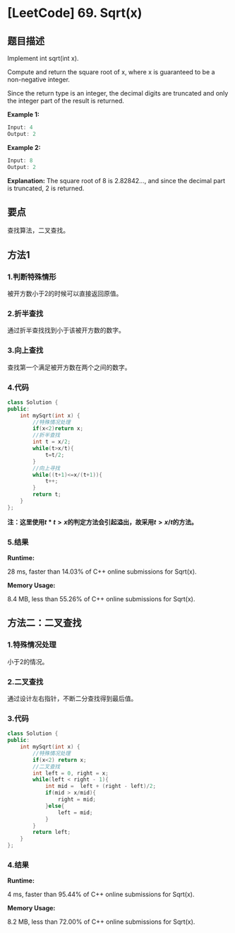 # [LeetCode] 69. Sqrt(x)

## 题目描述

Implement int sqrt(int x).

Compute and return the square root of x, where x is guaranteed to be a non-negative integer.

Since the return type is an integer, the decimal digits are truncated and only the integer part of the result is returned.

**Example 1:**

```C++
Input: 4
Output: 2
```

**Example 2:**

```C++
Input: 8
Output: 2
```

**Explanation:** The square root of 8 is 2.82842..., and since the decimal part is truncated, 2 is returned.

## 要点

查找算法，二叉查找。

## 方法1

### 1.判断特殊情形

被开方数小于2的时候可以直接返回原值。

### 2.折半查找

通过折半查找找到小于该被开方数的数字。

### 3.向上查找

查找第一个满足被开方数在两个之间的数字。

### 4.代码

```C++
class Solution {
public:
    int mySqrt(int x) {
        //特殊情况处理
        if(x<2)return x;
        //折半查找
        int t = x/2;
        while(t>x/t){
            t=t/2;
        }
        //向上寻找
        while((t+1)<=x/(t+1)){
            t++;
        }
        return t;
    }
};
```

**注：这里使用$t*t>x$的判定方法会引起溢出，故采用$t>x/t$的方法。**

### 5.结果

**Runtime:**

28 ms, faster than 14.03% of C++ online submissions for Sqrt(x).

**Memory Usage:**

8.4 MB, less than 55.26% of C++ online submissions for Sqrt(x).

## 方法二：二叉查找

### 1.特殊情况处理

小于2的情况。

### 2.二叉查找

通过设计左右指针，不断二分查找得到最后值。

### 3.代码

```C++
class Solution {
public:
    int mySqrt(int x) {
        //特殊情况处理
        if(x<2) return x;
        //二叉查找
        int left = 0, right = x;
        while(left < right - 1){
            int mid =  left + (right - left)/2;
            if(mid > x/mid){
                right = mid;
            }else{
                left = mid;
            }
        }
        return left;
    }
};
```

### 4.结果

**Runtime:**

4 ms, faster than 95.44% of C++ online submissions for Sqrt(x).

**Memory Usage:**

8.2 MB, less than 72.00% of C++ online submissions for Sqrt(x).
